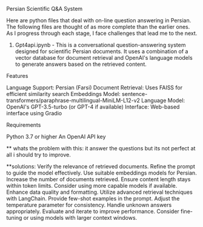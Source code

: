 Persian Scientific Q&A System

Here are python files that deal with on-line question answering in Persian. The following files are thought of as more complete than the earlier ones.  As I progress through each stage, I face challenges that lead me to the next.


1. Gpt4api.ipynb - This is a conversational question-answering system designed for scientific Persian documents. It uses a combination of a vector database for document retrieval and OpenAI's language models to generate answers based on the retrieved content.

Features

Language Support: Persian (Farsi)
Document Retrieval: Uses FAISS for efficient similarity search
Embeddings Model: sentence-transformers/paraphrase-multilingual-MiniLM-L12-v2
Language Model: OpenAI's GPT-3.5-turbo (or GPT-4 if available)
Interface: Web-based interface using Gradio

Requirements

Python 3.7 or higher
An OpenAI API key

** whats the problem with this: 
it answer the questions but its not perfect at all i should try to improve.


**solutions:
Verify the relevance of retrieved documents.
Refine the prompt to guide the model effectively.
Use suitable embeddings models for Persian.
Increase the number of documents retrieved.
Ensure content length stays within token limits.
Consider using more capable models if available.
Enhance data quality and formatting.
Utilize advanced retrieval techniques with LangChain.
Provide few-shot examples in the prompt.
Adjust the temperature parameter for consistency.
Handle unknown answers appropriately.
Evaluate and iterate to improve performance.
Consider fine-tuning or using models with larger context windows.


